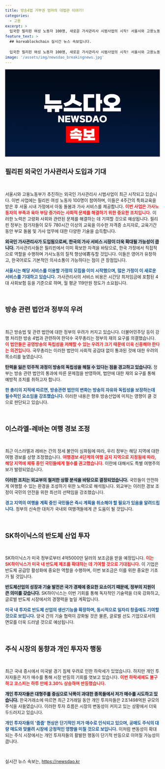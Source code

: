 ```yaml
---
title: 방송4법 거부권 엄마의 대법관 이야기!
categories:
  - 고용
excerpt: >
  입국한 필리핀 여성 노동자 100명, 새로운 가사관리사 시범사업의 시작! 서울시와 고용노동부의 협력으로 전개될 이 프로그램은 고령화 시대의 해결책이 될 전망. 그들의 한국 생활을 기대하며 다가오는 변화에 주목하세요!
feature_text: >
  ## koreablockchain 실시간 뉴스 속보입니다.

  입국한 필리핀 여성 노동자 100명, 새로운 가사관리사 시범사업의 시작! 서울시와 고용노동부의 협력으로 전개될 이 프로그램은 고령화 시대의 해결책이 될 전망. 그들의 한국 생활을 기대하며 다가오는 변화에 주목하세요!
image: '/assets/img/newsdao_breakingnews.jpg'
---
```


<p><img src="/assets/img/newsdao_breakingnews.jpg" alt="koreablockchain 속보" /></p>

<h2 data-ke-size="size26">필리핀 외국인 가사관리사 도입과 기대</h2>

<p data-ke-size="size16">&nbsp;</p>  

<p>서울시와 고용노동부가 추진하는 외국인 가사관리사 시범사업이 최근 시작되고 있습니다. 이번 사업에는 필리핀 여성 노동자 100명이 참여하며, 이들은 4주간의 특화교육을 받은 후 서울 시내 가정에서 아동 돌봄과 가사 서비스를 제공합니다. <b><span style="color: #ee2323;">이번 사업은 가사노동자의 부족과 육아 부담 증가라는 사회적 문제를 해결하기 위한 중요한 조치입니다.</span></b> 이러한 노력은 고령화 사회와 관련된 문제를 해결하는 데 기여할 것으로 예상됩니다. 필리핀 정부는 참가자들이 모두 780시간 이상의 교육을 이수한 자격증 소지자로, 교육기간 동안 부모 돌봄 및 가사 업무에 대한 다양한 기술을 습득합니다.</p>

<p><b><span style="background-color: #21538527;">외국인 가사관리사가 도입됨으로써, 한국의 가사 서비스 시장이 더욱 확대될 가능성이 큽니다.</span></b> 가사관리사들은 필리핀에서 이미 확보한 자격을 바탕으로, 한국 가정에서 직접적으로 역할을 수행하며 가사노동의 질적 향상에寄与할 것입니다. 이들은 영어가 유창하고, 한국어로도 기본적인 의사소통이 가능하다는 점이 큰 장점입니다. </p>

<p><b><span style="color: #1a5490;">서울시는 해당 서비스를 이용할 가정의 모집을 이미 시작했으며, 많은 가정이 이 새로운 서비스를 기대하고 있습니다.</span></b> 가사관리사의 서비스 비용은 시간당 최저임금에 포함된 4대 사회보험 등을 기준으로 하며, 월 평균 119만원 정도가 소요됩니다.</p>

<p data-ke-size="size16">&nbsp;</p>  

<h2 data-ke-size="size26">방송 관련 법안과 정부의 우려</h2>

<p data-ke-size="size16">&nbsp;</p>  

<p>최근 방송법 및 관련 법안에 대한 정부의 우려가 커지고 있습니다. 더불어민주당 등이 강행 처리한 방송 4법과 관련하여 한덕수 국무총리는 정부의 재의 요구를 의결했습니다. <b><span style="color: #ee2323;">이 법안들은 공영방송의 독립성을 저해할 수 있는 우려가 크기 때문에 더욱 신중해야 한다는 의견입니다.</span></b> 국무총리는 이러한 법안이 사회적 공감대 없이 통과된 것에 대한 우려의 목소리를 높였습니다.</p>

<p><b><span style="background-color: #21538527;">탄력을 잃은 민주적 과정이 방송의 독립성을 해칠 수 있다는 점을 경고하고 있습니다.</span></b> 정부는 방송 관련 법안의 통과에 따른 문제점을 반영하여, 법안에 대한 재의 요구를 통해 예방적 조치를 취하고자 합니다. </p>

<p><b><span style="color: #1a5490;">한 총리의 지적에 따르면, 방송관련 법안의 변화는 방송의 자유와 독립성을 보장하는데 필수적인 요소임을 강조했습니다.</span></b> 이러한 내용은 향후 방송산업에 미치는 영향이 클 것으로 판단되고 있습니다.</p>

<p data-ke-size="size16">&nbsp;</p>  

<h2 data-ke-size="size26">이스라엘-레바논 여행 경보 조정</h2>

<p data-ke-size="size16">&nbsp;</p>  

<p>최근 이스라엘과 레바논 간의 정세 불안이 심화됨에 따라, 우리 정부는 해당 지역에 대한 여행 경보를 상향 조정했습니다. <b><span style="color: #ee2323;">여행경보 4단계의 여행 금지 지역으로 지정됨에 따라, 해당 지역에 체류 중인 국민들에게 철수를 권고했습니다.</span></b> 이란에 대해서도 특별 여행주의보가 발령되었습니다. </p>

<p><b><span style="background-color: #21538527;">이러한 조치는 외교부의 철저한 상황 분석을 바탕으로 결정되었습니다.</span></b> 국민들이 안전하게 여행할 수 있는 환경을 조성하기 위한 노력으로 해석됩니다. 외교부는 이러한 경보 조정이 국민의 안전을 위한 최선의 선택임을 강조했습니다.</p>

<p><b><span style="color: #1a5490;">경고 지역의 여행을 계획 중인 국민들은 즉시 계획을 취소해야 할 필요가 있음을 알려드립니다.</span></b> 정부의 신속한 대처가 국내외 여행객들에게 큰 도움이 될 것입니다. </p>

<p data-ke-size="size16">&nbsp;</p>  

<h2 data-ke-size="size26">SK하이닉스의 반도체 산업 투자</h2>

<p data-ke-size="size16">&nbsp;</p>  

<p>SK하이닉스가 미국 정부로부터 4억5000만 달러의 보조금을 받을 예정입니다. <b><span style="color: #ee2323;">이는 SK하이닉스가 미국 내 반도체 제조를 확대하는 데 기여할 것으로 기대됩니다.</span></b> 이 기업은 반도체 공급망 활성화에 중요한 역할을 수행하며, 이번 보조금은 이를 위한 중요한 기초가 될 것입니다.</p>

<p><b><span style="background-color: #21538527;">반도체산업의 성장과 기술 발전은 국가 경제에 중요한 요소이기 때문에, 정부의 지원이 큰 의미를 갖습니다.</span></b> SK하이닉스는 이번 기회를 통해 독자적인 기술력을 더욱 강화하고, 글로벌 반도체 시장에서의 경쟁력을 높일 계획입니다.</p>

<p><b><span style="color: #1a5490;">미국 내 투자로 반도체 산업의 생산기능을 확장하며, 동시적으로 일자리 창출에도 기여할 것으로 보입니다.</span></b> 양국 간의 기술 협력이 강화될 것은 물론, 글로벌 선도 기업으로서의 면모를 더욱 드러낼 것으로 예상됩니다.</p>

<p data-ke-size="size16">&nbsp;</p>  

<h2 data-ke-size="size26">주식 시장의 동향과 개인 투자자 행동</h2>

<p data-ke-size="size16">&nbsp;</p>  

<p>최근 국내 증시에서 미국발 경기 침체 우려로 인한 하락세가 있었습니다. 하지만 개인 투자자들은 저가 매수를 통해 시장 반등의 기회를 엿보고 있습니다. <b><span style="color: #ee2323;">이번 하락세에도 불구하고 코스피는 하루 만에 3.30% 상승하며 반등했습니다.</span></b> </p>

<p><b><span style="background-color: #21538527;">개인 투자자들은 대형주를 중심으로 낙폭이 과대한 종목들에서 저가 매수를 시도하고 있습니다.</span></b> 한국거래소에 따르면 최근 2거래일 동안 개인 투자자들은 2조1498억원 규모의 주식을 사들였습니다. 이러한 투자 흐름은 시장의 변동성이 커지고 있는 상황에서 더욱 두드러지고 있습니다.</p>

<p><b><span style="color: #1a5490;">개인 투자자들의 '줍줍' 현상은 단기적인 저가 매수로 인식되고 있으며,  공매도 주식의 대량 매도와 맞물려 시장에 긍정적인 영향을 미칠 것으로 보입니다.</span></b> 이처럼 변동성이 확대되는 주식 시장에서는 개인 투자자들의 활발한 행동이 단기적 반등으로 이어질 가능성이 큽니다.</p>

<p data-ke-size="size16">&nbsp;</p>  
실시간 뉴스 속보는, <a href="https://newsdao.kr" rel="dofollow">https://newsdao.kr</a>


